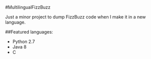 #MultilingualFizzBuzz

Just a minor project to dump FizzBuzz code when I make it in a new language.

##Featured languages:
- Python 2.7
- Java 8
- C